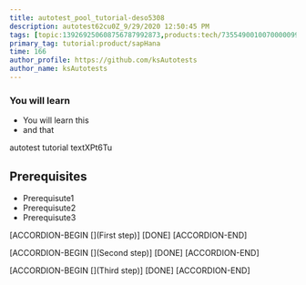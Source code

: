 ```yaml
---
title: autotest_pool_tutorial-deso5308
description: autotest62cu0Z_9/29/2020 12:50:45 PM
tags: [topic:139269250608756787992873,products:tech/73554900100700000996,tutorial:experience/advanced]
primary_tag: tutorial:product/sapHana
time: 166
author_profile: https://github.com/ksAutotests
author_name: ksAutotests
---
```

### You will learn
- You will learn this
- and that

autotest tutorial textXPt6Tu

## Prerequisites
- Prerequisute1
- Prerequisute2
- Prerequisute3

[ACCORDION-BEGIN [](First step)]
[DONE]
[ACCORDION-END]

[ACCORDION-BEGIN [](Second step)]
[DONE]
[ACCORDION-END]

[ACCORDION-BEGIN [](Third step)]
[DONE]
[ACCORDION-END]


